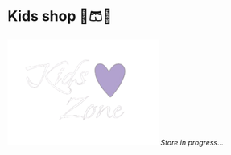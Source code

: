 <div>
  <h1>Kids shop 👖🩳👗</h1>
  <img src="https://github.com/CristalpyC/kids-shop/blob/card-feature/public/white-logo.png?raw=true" width="300"/>
  <i>Store in progress... </i>
</div>

